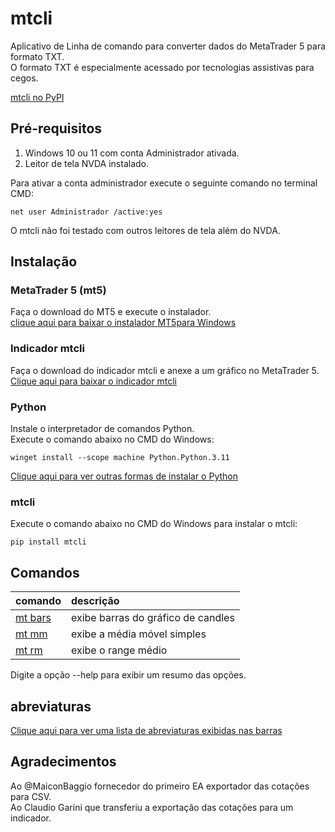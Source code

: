 # mtcli  
  
Aplicativo de Linha de comando para converter dados do MetaTrader 5 para formato TXT.  
O formato TXT é especialmente acessado por tecnologias assistivas para cegos.  

[mtcli no PyPI](https://pypi.python.org/pypi/mtcli)  
  
## Pré-requisitos  

1. Windows 10 ou 11 com conta Administrador ativada.  
2. Leitor de tela NVDA instalado.  
  
Para ativar a conta administrador execute o seguinte comando no terminal CMD:  
```CMD
net user Administrador /active:yes
```
    
O mtcli não foi testado com outros leitores de tela além do NVDA.  
  

## Instalação  

### MetaTrader 5 (mt5)
Faça o download do MT5 e execute o instalador.  
[clique aqui para baixar o instalador MT5para Windows](https://www.metatrader5.com/pt)  
  
### Indicador mtcli
Faça o download do indicador mtcli e anexe a um gráfico  no MetaTrader 5.  
[Clique aqui para baixar o indicador mtcli](https://tinyurl.com/vfranca-mtcli)  
  
### Python
Instale o interpretador de comandos Python.  
Execute o comando abaixo no CMD do Windows:  
```CMD
winget install --scope machine Python.Python.3.11
```

[Clique aqui para ver outras formas de instalar o Python](python.md)


### mtcli

Execute o comando abaixo no CMD do Windows para instalar o mtcli:  
```CMD
pip install mtcli
```

## Comandos  
  
comando | descrição
:----- | :------
[mt bars](bars.md) | exibe barras do gráfico de candles
[mt mm](mm.md) | exibe a média móvel simples
[mt rm](rm.md) | exibe o range médio 
  
Digite a opção --help para exibir um resumo das opções.  

## abreviaturas  

[Clique aqui para ver uma lista de abreviaturas exibidas nas barras](abreviaturas.md)  

## Agradecimentos  
  
Ao @MaiconBaggio fornecedor do primeiro EA exportador das cotações para CSV.  
Ao Claudio Garini que transferiu a exportação das cotações para um indicador.  
